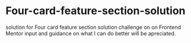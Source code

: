 # Four-card-feature-section-solution
solution for Four card feature section solution challenge on on Frontend Mentor input and guidance on what I can do better will be apreciated.
